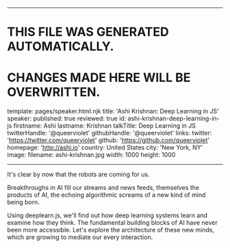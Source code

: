 ----

# THIS FILE WAS GENERATED AUTOMATICALLY.
# CHANGES MADE HERE WILL BE OVERWRITTEN.

template: pages/speaker.html.njk
title: 'Ashi Krishnan: Deep Learning in JS'
speaker:
  published: true
  reviewed: true
  id: ashi-krishnan-deep-learning-in-js
  firstname: Ashi
  lastname: Krishnan
  talkTitle: Deep Learning in JS
  twitterHandle: '@queerviolet'
  githubHandle: '@queerviolet'
  links:
    twitter: 'https://twitter.com/queerviolet'
    github: 'https://github.com/queerviolet'
    homepage: 'http://ashi.io'
  country: United States
  city: 'New York, NY'
  image:
    filename: ashi-krishnan.jpg
    width: 1000
    height: 1000

----

It's clear by now that the robots are coming for us.

Breakthroughs in AI fill our streams and news feeds, themselves
the products of AI, the echoing algorithmic screams of a new
kind of mind being born.

Using deeplearn.js, we'll find out how deep learning systems
learn and examine how they think. The fundamental building
blocks of AI have never been more accessible. Let's explore
the architecture of these new minds, which are growing to mediate
our every interaction.